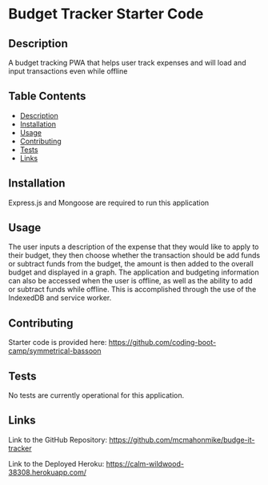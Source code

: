 # Budget Tracker Starter Code

## Description
A budget tracking PWA that helps user track expenses and will load and input transactions even while offline

## Table Contents
- [Description](#description)
- [Installation](#installation)
- [Usage](#usage)
- [Contributing](#contributing)
- [Tests](#tests)
- [Links](#links)

## Installation

Express.js and Mongoose are required to run this application

## Usage
The user inputs a description of the expense that they would like to apply to their budget, they then choose whether the transaction should be add funds or subtract funds from the budget, the amount is then added to the overall budget and displayed in a graph. The application and budgeting information can also be accessed when the user is offline, as well as the ability to add or subtract funds while offline. This is accomplished through the use of the IndexedDB and service worker.

## Contributing

Starter code is provided here: https://github.com/coding-boot-camp/symmetrical-bassoon

## Tests
No tests are currently operational for this application.

## Links

Link to the GitHub Repository: 
https://github.com/mcmahonmike/budge-it-tracker


Link to the Deployed Heroku:
https://calm-wildwood-38308.herokuapp.com/
